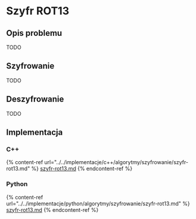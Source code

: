 # Szyfr ROT13

## Opis problemu

TODO

## Szyfrowanie

TODO

## Deszyfrowanie

TODO

## Implementacja

### C++

{% content-ref url="../../implementacje/c++/algorytmy/szyfrowanie/szyfr-rot13.md" %}
[szyfr-rot13.md](../../implementacje/c++/algorytmy/szyfrowanie/szyfr-rot13.md)
{% endcontent-ref %}

### Python

{% content-ref url="../../implementacje/python/algorytmy/szyfrowanie/szyfr-rot13.md" %}
[szyfr-rot13.md](../../implementacje/python/algorytmy/szyfrowanie/szyfr-rot13.md)
{% endcontent-ref %}
